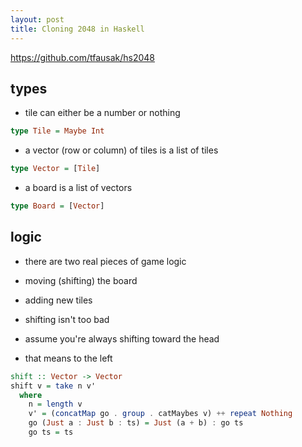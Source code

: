 ```yaml
---
layout: post
title: Cloning 2048 in Haskell
---
```


https://github.com/tfausak/hs2048

## types

- tile can either be a number or nothing

``` hs
type Tile = Maybe Int
```

- a vector (row or column) of tiles is a list of tiles

``` hs
type Vector = [Tile]
```

- a board is a list of vectors

``` hs
type Board = [Vector]
```

## logic

- there are two real pieces of game logic
- moving (shifting) the board
- adding new tiles

- shifting isn't too bad
- assume you're always shifting toward the head
- that means to the left

``` hs
shift :: Vector -> Vector
shift v = take n v'
  where
    n = length v
    v' = (concatMap go . group . catMaybes v) ++ repeat Nothing
    go (Just a : Just b : ts) = Just (a + b) : go ts
    go ts = ts
```
